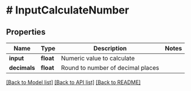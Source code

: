 # # InputCalculateNumber

## Properties

Name | Type | Description | Notes
------------ | ------------- | ------------- | -------------
**input** | **float** | Numeric value to calculate |
**decimals** | **float** | Round to number of decimal places |

[[Back to Model list]](../../README.md#models) [[Back to API list]](../../README.md#endpoints) [[Back to README]](../../README.md)
